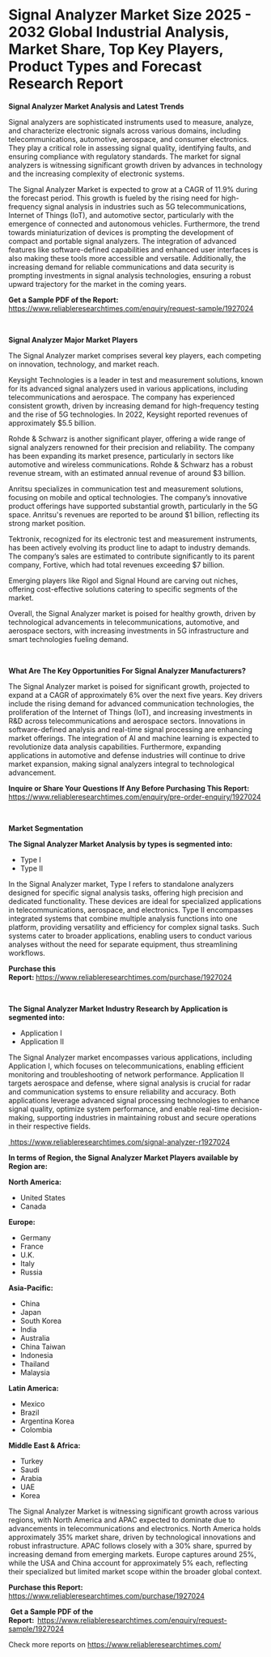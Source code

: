 <p><h1>Signal Analyzer Market Size 2025 - 2032 Global Industrial Analysis, Market Share, Top Key Players, Product Types and Forecast Research Report</h1></p><p><strong>Signal Analyzer Market Analysis and Latest Trends</strong></p>
<p><p>Signal analyzers are sophisticated instruments used to measure, analyze, and characterize electronic signals across various domains, including telecommunications, automotive, aerospace, and consumer electronics. They play a critical role in assessing signal quality, identifying faults, and ensuring compliance with regulatory standards. The market for signal analyzers is witnessing significant growth driven by advances in technology and the increasing complexity of electronic systems.</p><p>The Signal Analyzer Market is expected to grow at a CAGR of 11.9% during the forecast period. This growth is fueled by the rising need for high-frequency signal analysis in industries such as 5G telecommunications, Internet of Things (IoT), and automotive sector, particularly with the emergence of connected and autonomous vehicles. Furthermore, the trend towards miniaturization of devices is prompting the development of compact and portable signal analyzers. The integration of advanced features like software-defined capabilities and enhanced user interfaces is also making these tools more accessible and versatile. Additionally, the increasing demand for reliable communications and data security is prompting investments in signal analysis technologies, ensuring a robust upward trajectory for the market in the coming years.</p></p>
<p><strong>Get a Sample PDF of the Report:&nbsp;</strong> <a href="https://www.reliableresearchtimes.com/enquiry/request-sample/1927024?utm_campaign=2273&utm_medium=2&utm_source=Github&utm_content=ia&utm_term=28032025&utm_id=signal-analyzer">https://www.reliableresearchtimes.com/enquiry/request-sample/1927024</a></p>
<p>&nbsp;</p>
<p><strong>Signal Analyzer Major Market Players</strong></p>
<p><p>The Signal Analyzer market comprises several key players, each competing on innovation, technology, and market reach. </p><p>Keysight Technologies is a leader in test and measurement solutions, known for its advanced signal analyzers used in various applications, including telecommunications and aerospace. The company has experienced consistent growth, driven by increasing demand for high-frequency testing and the rise of 5G technologies. In 2022, Keysight reported revenues of approximately $5.5 billion.</p><p>Rohde & Schwarz is another significant player, offering a wide range of signal analyzers renowned for their precision and reliability. The company has been expanding its market presence, particularly in sectors like automotive and wireless communications. Rohde & Schwarz has a robust revenue stream, with an estimated annual revenue of around $3 billion.</p><p>Anritsu specializes in communication test and measurement solutions, focusing on mobile and optical technologies. The company’s innovative product offerings have supported substantial growth, particularly in the 5G space. Anritsu's revenues are reported to be around $1 billion, reflecting its strong market position.</p><p>Tektronix, recognized for its electronic test and measurement instruments, has been actively evolving its product line to adapt to industry demands. The company’s sales are estimated to contribute significantly to its parent company, Fortive, which had total revenues exceeding $7 billion.</p><p>Emerging players like Rigol and Signal Hound are carving out niches, offering cost-effective solutions catering to specific segments of the market. </p><p>Overall, the Signal Analyzer market is poised for healthy growth, driven by technological advancements in telecommunications, automotive, and aerospace sectors, with increasing investments in 5G infrastructure and smart technologies fueling demand.</p></p>
<p>&nbsp;</p>
<p><strong>What Are The Key Opportunities For Signal Analyzer Manufacturers?</strong></p>
<p><p>The Signal Analyzer market is poised for significant growth, projected to expand at a CAGR of approximately 6% over the next five years. Key drivers include the rising demand for advanced communication technologies, the proliferation of the Internet of Things (IoT), and increasing investments in R&D across telecommunications and aerospace sectors. Innovations in software-defined analysis and real-time signal processing are enhancing market offerings. The integration of AI and machine learning is expected to revolutionize data analysis capabilities. Furthermore, expanding applications in automotive and defense industries will continue to drive market expansion, making signal analyzers integral to technological advancement.</p></p>
<p><strong>Inquire or Share Your Questions If Any Before Purchasing This Report:</strong> <a href="https://www.reliableresearchtimes.com/enquiry/pre-order-enquiry/1927024?utm_campaign=2273&utm_medium=2&utm_source=Github&utm_content=ia&utm_term=28032025&utm_id=signal-analyzer">https://www.reliableresearchtimes.com/enquiry/pre-order-enquiry/1927024</a></p>
<p>&nbsp;</p>
<p><strong>Market Segmentation</strong></p>
<p><strong>The Signal Analyzer Market Analysis by types is segmented into:</strong></p>
<p><ul><li>Type I</li><li>Type II</li></ul></p>
<p><p>In the Signal Analyzer market, Type I refers to standalone analyzers designed for specific signal analysis tasks, offering high precision and dedicated functionality. These devices are ideal for specialized applications in telecommunications, aerospace, and electronics. Type II encompasses integrated systems that combine multiple analysis functions into one platform, providing versatility and efficiency for complex signal tasks. Such systems cater to broader applications, enabling users to conduct various analyses without the need for separate equipment, thus streamlining workflows.</p></p>
<p><strong>Purchase this Report:&nbsp;</strong><a href="https://www.reliableresearchtimes.com/purchase/1927024?utm_campaign=2273&utm_medium=2&utm_source=Github&utm_content=ia&utm_term=28032025&utm_id=signal-analyzer">https://www.reliableresearchtimes.com/purchase/1927024</a></p>
<p>&nbsp;</p>
<p><strong>The Signal Analyzer Market Industry Research by Application is segmented into:</strong></p>
<p><ul><li>Application I</li><li>Application II</li></ul></p>
<p><p>The Signal Analyzer market encompasses various applications, including Application I, which focuses on telecommunications, enabling efficient monitoring and troubleshooting of network performance. Application II targets aerospace and defense, where signal analysis is crucial for radar and communication systems to ensure reliability and accuracy. Both applications leverage advanced signal processing technologies to enhance signal quality, optimize system performance, and enable real-time decision-making, supporting industries in maintaining robust and secure operations in their respective fields.</p></p>
<p><a href="https://www.reliableresearchtimes.com/signal-analyzer-r1927024?utm_campaign=2273&utm_medium=2&utm_source=Github&utm_content=ia&utm_term=28032025&utm_id=signal-analyzer">&nbsp;https://www.reliableresearchtimes.com/signal-analyzer-r1927024</a></p>
<p><strong>In terms of Region, the Signal Analyzer Market Players available by Region are:</strong></p>
<p>
    <p> <strong> North America: </strong>
        <ul>
            <li>United States</li>
            <li>Canada</li>
        </ul>
        </p> 
    <p> <strong> Europe: </strong>
        <ul>
            <li>Germany</li>
            <li>France</li>
            <li>U.K.</li>
            <li>Italy</li>
            <li>Russia</li>
        </ul>
        </p> 
    <p> <strong> Asia-Pacific: </strong>
        <ul>
            <li>China</li>
            <li>Japan</li>
            <li>South Korea</li>
            <li>India</li>
            <li>Australia</li>
            <li>China Taiwan</li>
            <li>Indonesia</li>
            <li>Thailand</li>
            <li>Malaysia</li>
        </ul>
        </p> 
    <p> <strong> Latin America: </strong>
        <ul>
            <li>Mexico</li>
            <li>Brazil</li>
            <li>Argentina Korea</li>
            <li>Colombia</li>
        </ul>
        </p> 
    <p> <strong> Middle East & Africa: </strong>
        <ul>
            <li>Turkey</li>
            <li>Saudi</li>
            <li>Arabia</li>
            <li>UAE</li>
            <li>Korea</li>
        </ul>
    </p>
    </p>
<p><p>The Signal Analyzer Market is witnessing significant growth across various regions, with North America and APAC expected to dominate due to advancements in telecommunications and electronics. North America holds approximately 35% market share, driven by technological innovations and robust infrastructure. APAC follows closely with a 30% share, spurred by increasing demand from emerging markets. Europe captures around 25%, while the USA and China account for approximately 5% each, reflecting their specialized but limited market scope within the broader global context.</p></p>
<p><strong>Purchase this Report: </strong><a href="https://www.reliableresearchtimes.com/purchase/1927024?utm_campaign=2273&utm_medium=2&utm_source=Github&utm_content=ia&utm_term=28032025&utm_id=signal-analyzer">https://www.reliableresearchtimes.com/purchase/1927024</a></p>
<p>&nbsp;<strong>Get a Sample PDF of the Report:&nbsp;&nbsp;</strong><a href="https://www.reliableresearchtimes.com/enquiry/request-sample/1927024?utm_campaign=2273&utm_medium=2&utm_source=Github&utm_content=ia&utm_term=28032025&utm_id=signal-analyzer">https://www.reliableresearchtimes.com/enquiry/request-sample/1927024</a></p>
<p><strong></strong></p>
<p>Check more reports on <a href="https://www.reliableresearchtimes.com/?utm_campaign=2273&utm_medium=2&utm_source=Github&utm_content=ia&utm_term=28032025&utm_id=signal-analyzer">https://www.reliableresearchtimes.com/</a></p>